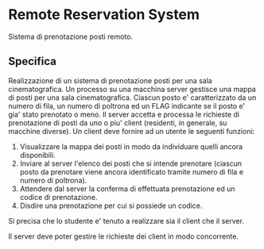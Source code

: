 Remote Reservation System
=========================
Sistema di prenotazione posti remoto.

Specifica
-------------------------
Realizzazione di un sistema di prenotazione posti per una sala
cinematografica. Un processo su una macchina server gestisce una mappa di
posti per una sala cinematografica. Ciascun posto e' caratterizzato da un
numero di fila, un numero di poltrona ed un FLAG indicante se il posto
e' gia' stato prenotato o meno.
Il server accetta e processa le richieste di prenotazione
di posti da uno o piu' client (residenti, in generale, su macchine diverse).
Un client deve fornire ad un utente le seguenti funzioni:

1. Visualizzare la mappa dei posti in modo da individuare quelli ancora
disponibili.
2. Inviare al server l'elenco dei posti che si intende prenotare (ciascun
posto da prenotare viene ancora identificato tramite numero di fila e numero di
poltrona).
3. Attendere dal server la conferma di effettuata prenotazione ed un codice di prenotazione.
4. Disdire una prenotazione per cui si possiede un codice.

Si precisa che lo studente e' tenuto a realizzare sia il client che il
server.

Il server deve poter gestire le richieste dei client in modo concorrente.
